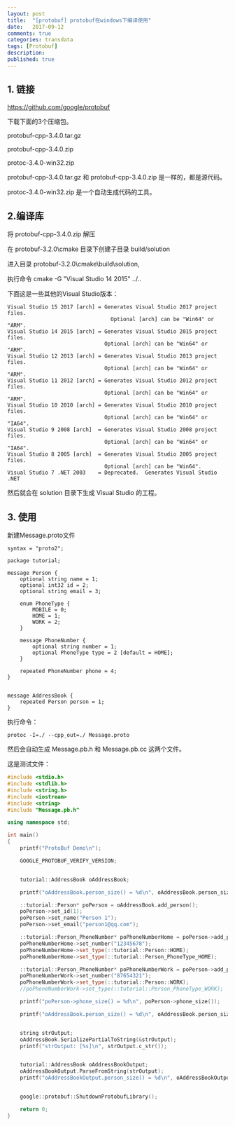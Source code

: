 ```yaml
---
layout: post
title:  "[protobuf] protobuf在windows下编译使用"
date:   2017-09-12
comments: true
categories: transdata
tags: [Protobuf]
description:
published: true
---
```


## 1. 链接

https://github.com/google/protobuf

下载下面的3个压缩包。

protobuf-cpp-3.4.0.tar.gz

protobuf-cpp-3.4.0.zip

protoc-3.4.0-win32.zip

protobuf-cpp-3.4.0.tar.gz 和 protobuf-cpp-3.4.0.zip 是一样的，都是源代码。

protoc-3.4.0-win32.zip 是一个自动生成代码的工具。

## 2.编译库

将 protobuf-cpp-3.4.0.zip 解压

在 protobuf-3.2.0\cmake 目录下创建子目录 build/solution

进入目录 protobuf-3.2.0\cmake\build\solution,

执行命令 cmake -G "Visual Studio 14 2015" ../..

下面这是一些其他的Visual Studio版本：

```
Visual Studio 15 2017 [arch] = Generates Visual Studio 2017 project files.
                                 Optional [arch] can be "Win64" or "ARM".
Visual Studio 14 2015 [arch] = Generates Visual Studio 2015 project files.
                               Optional [arch] can be "Win64" or "ARM".
Visual Studio 12 2013 [arch] = Generates Visual Studio 2013 project files.
                               Optional [arch] can be "Win64" or "ARM".
Visual Studio 11 2012 [arch] = Generates Visual Studio 2012 project files.
                               Optional [arch] can be "Win64" or "ARM".
Visual Studio 10 2010 [arch] = Generates Visual Studio 2010 project files.
                               Optional [arch] can be "Win64" or "IA64".
Visual Studio 9 2008 [arch]  = Generates Visual Studio 2008 project files.
                               Optional [arch] can be "Win64" or "IA64".
Visual Studio 8 2005 [arch]  = Generates Visual Studio 2005 project files.
                               Optional [arch] can be "Win64".
Visual Studio 7 .NET 2003    = Deprecated.  Generates Visual Studio .NET
```

然后就会在 solution 目录下生成 Visual Studio 的工程。

## 3. 使用

新建Message.proto文件

```
syntax = "proto2";

package tutorial;

message Person {
    optional string name = 1;
    optional int32 id = 2;
    optional string email = 3;

    enum PhoneType {
        MOBILE = 0;
        HOME = 1;
        WORK = 2;
    }

    message PhoneNumber {
        optional string number = 1;
        optional PhoneType type = 2 [default = HOME];
    }

    repeated PhoneNumber phone = 4;
}


message AddressBook {
    repeated Person person = 1;
}
```

执行命令：

```
protoc -I=./ --cpp_out=./ Message.proto
```

然后会自动生成 Message.pb.h 和 Message.pb.cc 这两个文件。

这是测试文件：

```c++
#include <stdio.h>
#include <stdlib.h>
#include <string.h>
#include <iostream>
#include <string>
#include "Message.pb.h"

using namespace std;

int main()
{
    printf("ProtoBuf Demo\n");

    GOOGLE_PROTOBUF_VERIFY_VERSION;


    tutorial::AddressBook oAddressBook;

    printf("oAddressBook.person_size() = %d\n", oAddressBook.person_size());

    ::tutorial::Person* poPerson = oAddressBook.add_person();
    poPerson->set_id(1);
    poPerson->set_name("Person 1");
    poPerson->set_email("person1@qq.com");

    ::tutorial::Person_PhoneNumber* poPhoneNumberHome = poPerson->add_phone();
    poPhoneNumberHome->set_number("12345678");
    poPhoneNumberHome->set_type(::tutorial::Person::HOME);
    poPhoneNumberHome->set_type(::tutorial::Person_PhoneType_HOME);

    ::tutorial::Person_PhoneNumber* poPhoneNumberWork = poPerson->add_phone();
    poPhoneNumberWork->set_number("87654321");
    poPhoneNumberWork->set_type(::tutorial::Person::WORK);
    //poPhoneNumberWork->set_type(::tutorial::Person_PhoneType_WORK);

    printf("poPerson->phone_size() = %d\n", poPerson->phone_size());

    printf("oAddressBook.person_size() = %d\n", oAddressBook.person_size());


    string strOutput;
    oAddressBook.SerializePartialToString(&strOutput);
    printf("strOutput: [%s]\n", strOutput.c_str());


    tutorial::AddressBook oAddressBookOutput;
    oAddressBookOutput.ParseFromString(strOutput);
    printf("oAddressBookOutput.person_size() = %d\n", oAddressBookOutput.person_size());


    google::protobuf::ShutdownProtobufLibrary();

    return 0;
}
```
